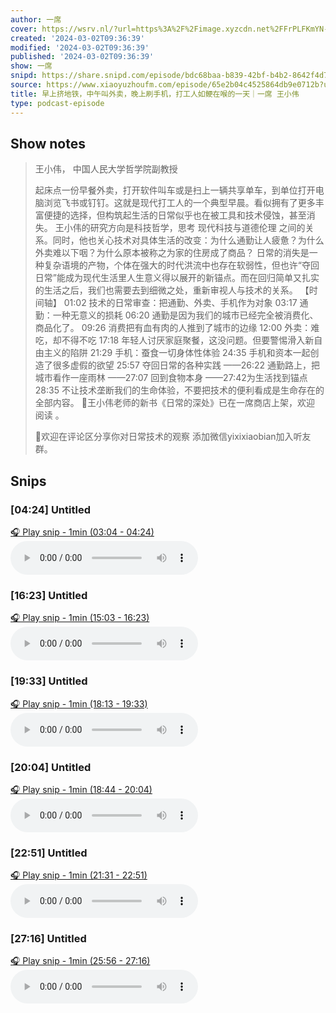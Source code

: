 ```yaml
---
author: 一席
cover: https://wsrv.nl/?url=https%3A%2F%2Fimage.xyzcdn.net%2FFrPLFKmYN-81FwGfhfqw-spbwlpQ.jpg&w=200&h=200
created: '2024-03-02T09:36:39'
modified: '2024-03-02T09:36:39'
published: '2024-03-02T09:36:39'
show: 一席
snipd: https://share.snipd.com/episode/bdc68baa-b839-42bf-b4b2-8642f4d73830
source: https://www.xiaoyuzhoufm.com/episode/65e2b04c4525864db9e0712b?utm_source=rss
title: 早上挤地铁，中午叫外卖，晚上刷手机，打工人如鲠在喉的一天｜一席 王小伟
type: podcast-episode
---
```



## Show notes
> 王小伟， 中国人民大学哲学院副教授
> 
> 起床点一份早餐外卖，打开软件叫车或是扫上一辆共享单车，到单位打开电脑浏览飞书或钉钉。这就是现代打工人的一个典型早晨。看似拥有了更多丰富便捷的选择，但构筑起生活的日常似乎也在被工具和技术侵蚀，甚至消失。
> 王小伟的研究方向是科技哲学，思考 现代科技与道德伦理 之间的关系。同时，他也关心技术对具体生活的改变：为什么通勤让人疲惫？为什么外卖难以下咽？为什么原本被称之为家的住房成了商品？
> 日常的消失是一种复杂语境的产物，个体在强大的时代洪流中也存在软弱性，但也许“夺回日常”能成为现代生活里人生意义得以展开的新锚点。而在回归简单又扎实的生活之后，我们也需要去到细微之处，重新审视人与技术的关系。
> 【时间轴】
> 01:02 技术的日常审查：把通勤、外卖、手机作为对象
> 03:17 通勤：一种无意义的损耗
> 06:20 通勤是因为我们的城市已经完全被消费化、商品化了。
> 09:26 消费把有血有肉的人推到了城市的边缘
> 12:00 外卖：难吃，却不得不吃
> 17:18 年轻人讨厌家庭聚餐，这没问题。但要警惕滑入新自由主义的陷阱
> 21:29 手机：蚕食一切身体性体验
> 24:35 手机和资本一起创造了很多虚假的欲望
> 25:57 夺回日常的各种实践
> ——26:22 通勤路上，把城市看作一座雨林
> ——27:07 回到食物本身
> ——27:42为生活找到锚点
> 28:35 不让技术垄断我们的生命体验，不要把技术的便利看成是生命存在的全部内容。
> 📖王小伟老师的新书《日常的深处》已在一席商店上架，欢迎 阅读 。
> 
> 
> 🌟欢迎在评论区分享你对日常技术的观察
> 添加微信yixixiaobian加入听友群。

## Snips
### [04:24] Untitled
[🎧 Play snip - 1min️ (03:04 - 04:24)](https://share.snipd.com/snip/4e0f7f59-6710-419f-a7c1-118d5c7c5b5c)
<audio controls> <source src="https://dts-api.xiaoyuzhoufm.com/track/5e285326418a84a04627343f/65e2b04c4525864db9e0712b/media.xyzcdn.net/lukdmjzRd6pMoOexIJFw3Bq1llMR.m4a#t=03:04,04:24"> </audio>
### [16:23] Untitled
[🎧 Play snip - 1min️ (15:03 - 16:23)](https://share.snipd.com/snip/3aa8c25f-2075-481c-b9f7-e54370f50517)
<audio controls> <source src="https://dts-api.xiaoyuzhoufm.com/track/5e285326418a84a04627343f/65e2b04c4525864db9e0712b/media.xyzcdn.net/lukdmjzRd6pMoOexIJFw3Bq1llMR.m4a#t=15:03,16:23"> </audio>
### [19:33] Untitled
[🎧 Play snip - 1min️ (18:13 - 19:33)](https://share.snipd.com/snip/86366dd8-ad10-4724-a63c-931cb80429b2)
<audio controls> <source src="https://dts-api.xiaoyuzhoufm.com/track/5e285326418a84a04627343f/65e2b04c4525864db9e0712b/media.xyzcdn.net/lukdmjzRd6pMoOexIJFw3Bq1llMR.m4a#t=18:13,19:33"> </audio>
### [20:04] Untitled
[🎧 Play snip - 1min️ (18:44 - 20:04)](https://share.snipd.com/snip/2167c259-b2e0-48df-9ca1-064a2a0182ec)
<audio controls> <source src="https://dts-api.xiaoyuzhoufm.com/track/5e285326418a84a04627343f/65e2b04c4525864db9e0712b/media.xyzcdn.net/lukdmjzRd6pMoOexIJFw3Bq1llMR.m4a#t=18:44,20:04"> </audio>
### [22:51] Untitled
[🎧 Play snip - 1min️ (21:31 - 22:51)](https://share.snipd.com/snip/970f9407-3435-4758-b080-be7b57d5f1bb)
<audio controls> <source src="https://dts-api.xiaoyuzhoufm.com/track/5e285326418a84a04627343f/65e2b04c4525864db9e0712b/media.xyzcdn.net/lukdmjzRd6pMoOexIJFw3Bq1llMR.m4a#t=21:31,22:51"> </audio>
### [27:16] Untitled
[🎧 Play snip - 1min️ (25:56 - 27:16)](https://share.snipd.com/snip/0f73661d-8917-4e6d-ae8f-30066a2abd05)
<audio controls> <source src="https://dts-api.xiaoyuzhoufm.com/track/5e285326418a84a04627343f/65e2b04c4525864db9e0712b/media.xyzcdn.net/lukdmjzRd6pMoOexIJFw3Bq1llMR.m4a#t=25:56,27:16"> </audio>
